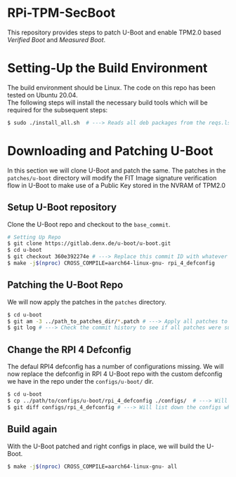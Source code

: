 # RPi-TPM-SecBoot
This repository provides steps to patch U-Boot and enable TPM2.0 based *Verified Boot* and *Measured Boot*.

# Setting-Up the Build Environment
The build environment should be Linux. The code on this repo has been tested on Ubuntu 20.04. <br>
The following steps will install the necessary build tools which will be required for the subsequent steps:

```bash
$ sudo ./install_all.sh  # ---> Reads all deb packages from the reqs.lst and installs them on the build system
```

# Downloading and Patching U-Boot
In this section we will clone U-Boot and patch the same. The patches in the `patches/u-boot` directory will modify the FIT Image signature verification flow in U-Boot to make use of a Public Key stored in the NVRAM of TPM2.0

## Setup U-Boot repository
Clone the U-Boot repo and checkout to the `base_commit`.

```bash
# Setting Up Repo
$ git clone https://gitlab.denx.de/u-boot/u-boot.git
$ cd u-boot
$ git checkout 360e392274e # ---> Replace this commit ID with whatever is in the base_commit file
$ make -j$(nproc) CROSS_COMPILE=aarch64-linux-gnu- rpi_4_defconfig
```

## Patching the U-Boot Repo
We will now apply the patches in the `patches` directory.

```bash
$ cd u-boot
$ git am -3 ../path_to_patches_dir/*.patch # ---> Apply all patches to the U-Boot repo
$ git log # ---> Check the commit history to see if all patches were successfully applied
```

## Change the RPI 4 Defconfig
The defaul RPI4 defconfig has a number of configurations missing. We will now replace the defconfig in RPI 4 U-Boot repo with the custom defconfig we have in the repo under the `configs/u-boot/` dir.

```bash
$ cd u-boot
$ cp ../path/to/configs/u-boot/rpi_4_defconfig ./configs/  # ---> Will copy the defconfig to the correct location
$ git diff configs/rpi_4_defconfig # ---> Will list down the configs which have been added newly
```

## Build again
With the U-Boot patched and right configs in place, we will build the U-Boot.

```bash
$ make -j$(nproc) CROSS_COMPILE=aarch64-linux-gnu- all
```
